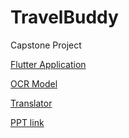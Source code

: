 # TravelBuddy
 Capstone Project
 
 [Flutter Application](https://github.com/Shreeyash836Jejurkar/TravelBuddy/tree/main/app)
 
 [OCR Model](https://colab.research.google.com/drive/1oXpQviJ-WFN1lJbzUlkmGmO6nOt-Q7M8?usp=sharing)
 
 [Translator](https://colab.research.google.com/drive/1FFhDGjSrSJZGzoQy3sZVlZ-V5EY-3j1L?usp=sharing)
 
 [PPT link](https://docs.google.com/presentation/d/1tXhYoBizKobYIUg0F1l8mUwP-PVqVgY2904TXoN-YfM/edit#slide=id.g10676d6b215_0_0)
 
